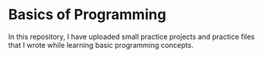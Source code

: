 # Basics of Programming


In this repository, I have uploaded small practice projects and practice files that I wrote while learning basic programming concepts.
